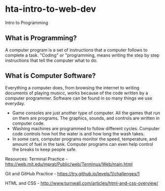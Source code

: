# hta-intro-to-web-dev
Intro to Programming

## What is Programming?
A computer program is a set of instructions that a computer follows to complete a task. "Coding" or "programming, means writing the step by step instructions that tell the computer what to do. 

## What is Computer Software?
Everything a computer does, from browsing the internet to writing documents of playing musicc, works because of the code written by a computer programmer. Software can be found in so many things we use everyday. 

- Game consoles are just another type of computer. All the games that run on them are programs. The graphics, sounds, and controls are written in computer code. 
- Washing machines are programmed to follow different cycles. Computer code controls how hot the water is and how long the wash takes. 
- In some cars, computer programs monitor the speed, temperature, and amount of fuel in the tank. Computer programs can even help control the breaks to keep people safe. 

Resources:
Terminal Practice - http://web.mit.edu/mprat/Public/web/Terminus/Web/main.html

Git and GitHub Practice - https://try.github.io/levels/1/challenges/1

HTML and CSS - http://www.turnwall.com/articles/html-and-css-overview/
